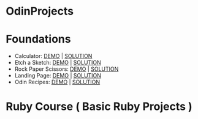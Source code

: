 # OdinProjects

# Foundations

- Calculator:
<a href="https://br3y.github.io/calculator/">DEMO</a> | 
<a href="https://github.com/Br3y/calculator">SOLUTION</a>
- Etch a Sketch:
<a href="https://br3y.github.io/etch-a-sketch/">DEMO</a> | 
<a href="https://github.com/Br3y/etch-a-sketch">SOLUTION</a>
- Rock Paper Scissors:
<a href="https://br3y.github.io/rock-paper-scissors/">DEMO</a> | 
<a href="https://github.com/Br3y/rock-paper-scissors">SOLUTION</a>
- Landing Page:
<a href="https://br3y.github.io/odin-landing-page/">DEMO</a> | 
<a href="https://github.com/Br3y/odin-landing-page">SOLUTION</a>
- Odin Recipes:
<a href="https://br3y.github.io/odin-recipes/">DEMO</a> | 
<a href="https://github.com/Br3y/odin-recipes">SOLUTION</a>

# Ruby Course ( Basic Ruby Projects )
